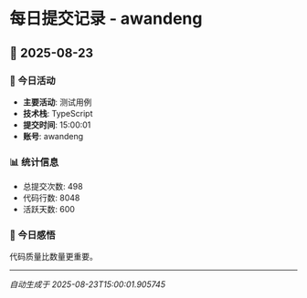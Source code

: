# 每日提交记录 - awandeng

## 📅 2025-08-23

### 🎯 今日活动
- **主要活动**: 测试用例
- **技术栈**: TypeScript
- **提交时间**: 15:00:01
- **账号**: awandeng

### 📊 统计信息
- 总提交次数: 498
- 代码行数: 8048
- 活跃天数: 600

### 💭 今日感悟
代码质量比数量更重要。

---
*自动生成于 2025-08-23T15:00:01.905745*
